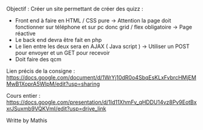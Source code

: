 Objectif : Créer un site permettant de créer des quizz :
- Front end à faire en  HTML / CSS pure
  -> Attention la page doit fonctionner sur téléphone et sur pc donc grid / flex obligatoire
  -> Page réactive
- Le back end devra être fait en php
- Le lien entre les deux sera en AJAX ( Java script )
   -> Utiliser un POST pour envoyer et un GET pour recevoir
- Doit faire des qcm

Lien précis de la consigne : https://docs.google.com/document/d/1WrYj10dR0o4SbqEsKLxFvbrcHMjEMMwB1XoprA5WlpM/edit?usp=sharing

Cours entier : https://docs.google.com/presentation/d/1ld11XhmFv_qHDDU14vz8Pv9EotBxxrJSuxmb9VQKVmI/edit?usp=drive_link

Writte by Mathis
